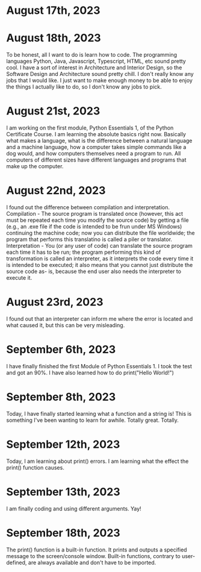 # August 17th, 2023
# August 18th, 2023
To be honest, all I want to do is learn how to code. The programming languages Python, Java, Javascript, Typescript, HTML, etc sound pretty cool. I have a sort of interest in Architecture and Interior Design, so the Software Design and Architecture sound pretty chill. I don't really know any jobs that I would like. I just want to make enough money to be able to enjoy the things I actually like to do, so I don't know any jobs to pick.
# August 21st, 2023
I am working on the first module, Python Essentials 1, of the Python Certificate Course. I am learning the absolute basics right now. Basically what makes a language, what is the difference between a natural language and a machine language, how a computer takes simple commands like a dog would, and how computers themselves need a program to run. All computers of different sizes have different languages and programs that make up the computer. 
# August 22nd, 2023
I found out the difference between compilation and interpretation. 
Compilation - The source program is translated once (however, this act must be repeated each time you modify the source code) by getting a file (e.g., an .exe file if the code is intended to be frun under MS Windows)  continuing the machine code; now you can distribute the file worldwide; the program that performs this translatino is called a piler or translator. 
Interpretation - You (or any user of code) can translate the source program each time it has to be run; the program performing this kind of transformation is called an interpreter, as it interprets the code every time it is intended to be executed; it also means that you cannot just distribute the source code as- is, because the end user also needs the interpreter to execute it. 
# August 23rd, 2023
I found out that an interpreter can inform me where the error is located and what caused it, but this can be very misleading. 
# September 6th, 2023
I have finally finished the first Module of Python Essentials 1. I took the test and got an 90%. I have also learned how to do 
print("Hello World!")
# September 8th, 2023
Today, I have finally started learning what a function and a string is! This is something I've been wanting to learn for awhile. Totally great. Totally. 
# September 12th, 2023
Today, I am learning about print() errors.  I am learning what the effect the print() function causes. 
# September 13th, 2023
I am finally coding and using different arguments. Yay!
# September 18th, 2023
The print() function is a built-in function. It prints and outputs a specified message to the screen/console window. Built-in functions, contrary to user-defined, are always available and don't have to be imported. 
